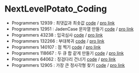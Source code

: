 # NextLevelPotato_Coding

* Programmers 12939 : 최댓값과 최솟값 [code](20221205.py) / [pro link](https://school.programmers.co.kr/learn/courses/30/lessons/12939)
* Programmers 12951 : JadenCase 문자열 만들기 [code](20221206.py) / [pro link](https://school.programmers.co.kr/learn/courses/30/lessons/12951)
* Programmers 43238 : 입국심사 [code](20221207.py) / [pro link](https://school.programmers.co.kr/learn/courses/30/lessons/43238)
* Programmers 132266 : 부대복귀 [code](20221208.py) / [pro link](https://school.programmers.co.kr/learn/courses/30/lessons/132266)
* Programmers 140107 : 점 찍기 [code](20221209.py) / [pro link](https://school.programmers.co.kr/learn/courses/30/lessons/140107)
* Programmers 118667 : 두 큐 합 같게 만들기 [code](20221212.py) / [pro link](https://school.programmers.co.kr/learn/courses/30/lessons/118667)
* Programmers 64062 : 징검다리 건너기 [code](20221213.py) / [pro link](https://school.programmers.co.kr/learn/courses/30/lessons/64062)
* Programmers 12905 : 가장 큰 정사각형 찾기 [code](20221214.py) / [pro link](https://school.programmers.co.kr/learn/courses/30/lessons/12905)
